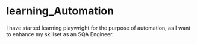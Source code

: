 # learning_Automation
I have started learning playwright for the purpose of automation, as I want to enhance my skillset as an SQA Engineer.
